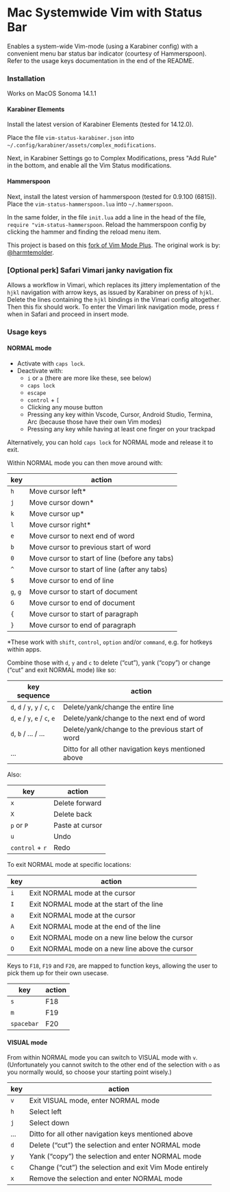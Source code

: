 # Mac Systemwide Vim with Status Bar

Enables a system-wide Vim-mode (using a Karabiner config) with a 
convenient menu bar status bar indicator (courtesy of Hammerspoon).
Refer to the usage keys documentation in the end of the README.

### Installation

Works on MacOS Sonoma 14.1.1

#### Karabiner Elements

Install the latest version of Karabiner Elements (tested for 14.12.0).

Place the file `vim-status-karabiner.json`  into `~/.config/karabiner/assets/complex_modifications`.

Next, in Karabiner Settings go to Complex Modifications, press "Add
Rule" in the bottom, and enable all the Vim Status modifications.

#### Hammerspoon

Next, install the latest version of hammerspoon (tested for 0.9.100
(6815)).
Place the `vim-status-hammerspoon.lua` into `~/.hammerspoon`.

In the same folder, in the file `init.lua` add a line in the head of the
file, `require "vim-status-hammerspoon`.
Reload the hammerspoon config by clicking the hammer and finding the
reload menu item.

This project is based on this 
[fork of Vim Mode Plus](https://github.com/pqrs-org/KE-complex_modifications/blob/88ba4cfcce91fb8037a96366bec36c3906565199/public/json/vim_mode_plus_better_notifications.json#L4).
The original work is by: [@harmtemolder](https://github.com/harmtemolder).

### [Optional perk] Safari Vimari janky navigation fix

Allows a workflow in Vimari, which replaces its jittery implementation
of the `hjkl` navigation with arrow keys, as issued by Karabiner on
press of `hjkl`.
Delete the lines containing the `hjkl` bindings in the Vimari config
altogether.
Then this fix should work.
To enter the Vimari link navigation mode, press `f` when in Safari and
proceed in insert mode.

### Usage keys

#### NORMAL mode

- Activate with `caps lock`.
- Deactivate with:
  - `i` or `a` (there are more like these, see below)
  - `caps lock`
  - `escape`
  - `control` + `[`
  - Clicking any mouse button
  - Pressing any key within Vscode, Cursor, Android Studio, Termina, Arc (because those have their own Vim modes)
  - Pressing any key while having at least one finger on your trackpad

Alternatively, you can hold `caps lock` for NORMAL mode and release it to exit.

Within NORMAL mode you can then move around with:

| key         | action                                  |
|-------------|-----------------------------------------|
| `h`         | Move cursor left*                       |
| `j`         | Move cursor down*                       |
| `k`         | Move cursor up*                         |
| `l`         | Move cursor right*                      |
| `e`         | Move cursor to next end of word         |
| `b`         | Move cursor to previous start of word   |
| `0`         | Move cursor to start of line (before any tabs) |
| `^`         | Move cursor to start of line (after any tabs)  |
| `$`         | Move cursor to end of line              |
| `g`, `g`    | Move cursor to start of document        |
| `G`         | Move cursor to end of document          |
| `{`         | Move cursor to start of paragraph       |
| `}`         | Move cursor to end of paragraph         |

*These work with `shift`, `control`, `option` and/or `command`, e.g. for hotkeys within apps.

Combine those with `d`, `y` and `c` to delete (“cut”), yank (“copy”) or change (“cut” and exit NORMAL mode) like so:

| key sequence             | action                                 |
|--------------------------|----------------------------------------|
| `d`, `d` / `y`, `y` / `c`, `c` | Delete/yank/change the entire line |
| `d`, `e` / `y`, `e` / `c`, `e` | Delete/yank/change to the next end of word |
| `d`, `b` / ... / ...      | Delete/yank/change to the previous start of word |
| ...                      | Ditto for all other navigation keys mentioned above |

Also:

| key                      | action                                  |
|--------------------------|-----------------------------------------|
| `x`                      | Delete forward                          |
| `X`                      | Delete back                             |
| `p` or `P`               | Paste at cursor                         |
| `u`                      | Undo                                    |
| `control` + `r`          | Redo                                    |

To exit NORMAL mode at specific locations:

| key                      | action                                  |
|--------------------------|-----------------------------------------|
| `i`                      | Exit NORMAL mode at the cursor          |
| `I`                      | Exit NORMAL mode at the start of the line |
| `a`                      | Exit NORMAL mode at the cursor          |
| `A`                      | Exit NORMAL mode at the end of the line |
| `o`                      | Exit NORMAL mode on a new line below the cursor |
| `O`                      | Exit NORMAL mode on a new line above the cursor |

Keys to `F18`, `F19` and `F20`, are mapped to function keys, allowing
the user to pick them up for their own usecase.

| key                      | action                                  |
|--------------------------|-----------------------------------------|
| `s`                      | F18                                    |
| `m`                      | F19                                    |
| `spacebar`               | F20                                    |

#### VISUAL mode

From within NORMAL mode you can switch to VISUAL mode with `v`.
(Unfortunately you cannot switch to the other end of the selection with
`o` as you normally would, so choose your starting point wisely.)

| key                      | action                                  |
|--------------------------|-----------------------------------------|
| `v`                      | Exit VISUAL mode, enter NORMAL mode     |
| `h`                      | Select left                             |
| `j`                      | Select down                             |
| ...                      | Ditto for all other navigation keys mentioned above |
| `d`                      | Delete (“cut”) the selection and enter NORMAL mode |
| `y`                      | Yank (“copy”) the selection and enter NORMAL mode |
| `c`                      | Change (“cut”) the selection and exit Vim Mode entirely |
| `x`                      | Remove the selection and enter NORMAL mode |

